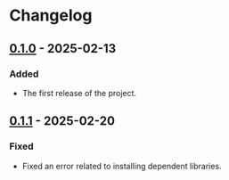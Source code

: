 # Changelog

## [0.1.0] - 2025-02-13
### Added
- The first release of the project.

## [0.1.1] - 2025-02-20

### Fixed
- Fixed an error related to installing dependent libraries.


[//]: # ([unreleased]: https://github.com/ArtemXYZ/t-commenter.git)
[0.1.0]: https://pypi.org/project/t-commenter/0.1.0/
[0.1.1]: https://github.com/ArtemXYZ/t-commenter.git


[//]: # (Removed)
[//]: # (Fixed)
[//]: # (Changed)
